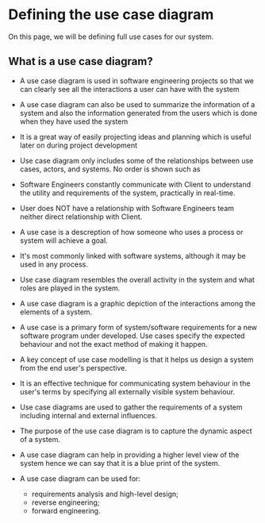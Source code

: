 # Defining the use case diagram
On this page, we will be defining full use cases for our system.

## What is a use case diagram?

* A use case diagram is used in software engineering projects so that we can clearly see all the interactions a user can have with the system

* A use case diagram can also be used to summarize the information of a system and also the information generated from the users which is done when they have used the system 

* It is a great way of easily projecting ideas and planning which is useful later on during project development

* Use case diagram only includes some of the relationships between use cases, actors, and systems. No order is shown such as 

* Software Engineers constantly communicate with Client to understand the utility and requirements of the system, practically in real-time.

* User does NOT have a relationship with Software Engineers team neither direct relationship with Client.

* A use case is a descreption of how someone who uses a process or system will achieve a goal.

* It's most commonly linked with software systems, although it may be used in any process.

* Use case diagram resembles the overall activity in the system and what roles are played in the system.

* A use case diagram is a graphic depiction of the interactions among the elements of a system.

* A use case is a primary form of system/software requirements for a new software program under developed. Use cases specify the expected behaviour and not the exact method of making it happen.

* A key concept of use case modelling is that it helps us design a system from the end user's perspective.

* It is an effective technique for communicating system behaviour in the user's terms by specifying all externally visible system behaviour.

* Use case diagrams are used to gather the requirements of a system including internal and external influences.

* The purpose of the use case diagram is to capture the dynamic aspect of a system.

* A use case diagram can help in providing a higher level view of the system hence we can say that it is a blue print of the system.

* A use case diagram can be used for:
  - requirements analysis and high-level design;
  - reverse engineering;
  - forward engineering.
  
  
  
